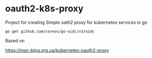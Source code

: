 # oauth2-k8s-proxy
Project for creating 
Simple oath2 proxy for kubernetes services in go

```
go get github.com/coreos/go-oidc/v3/oidc
```




Based on

https://mac-blog.org.ua/kubernetes-oauth2-proxy


